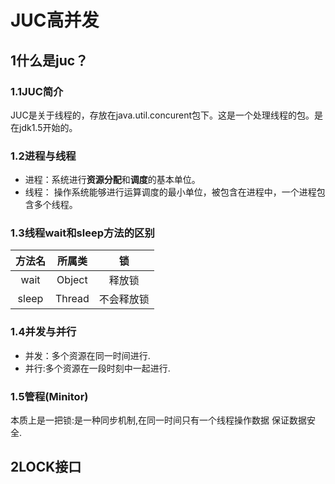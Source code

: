 # 															JUC高并发

## 1什么是juc？

### 1.1JUC简介

JUC是关于线程的，存放在java.util.concurent包下。这是一个处理线程的包。是在jdk1.5开始的。

### 1.2进程与线程

- 进程：系统进行**资源分配**和**调度**的基本单位。
- 线程： 操作系统能够进行运算调度的最小单位，被包含在进程中，一个进程包含多个线程。



### 1.3线程wait和sleep方法的区别

| 方法名 | 所属类 |     锁     |
| :----: | :----: | :--------: |
|  wait  | Object |   释放锁   |
| sleep  | Thread | 不会释放锁 |



### 1.4并发与并行

- 并发：多个资源在同一时间进行.
- 并行:多个资源在一段时刻中一起进行.



### 1.5管程(Minitor)

本质上是一把锁:是一种同步机制,在同一时间只有一个线程操作数据  保证数据安全.



## 2LOCK接口